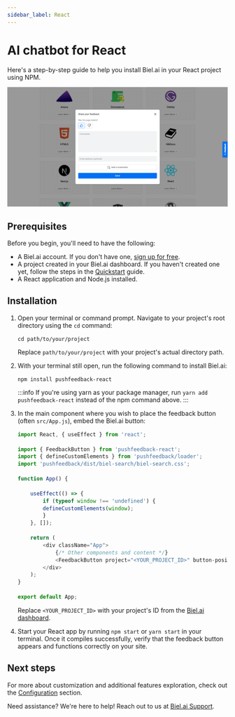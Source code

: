 ```yaml
---
sidebar_label: React
---
```


# AI chatbot for React

Here's a step-by-step guide to help you install Biel.ai in your React project using NPM.

![Feedback wiget for docs screenshot](./images/feedback-widget-docs.png)

## Prerequisites

Before you begin, you'll need to have the following:

- A Biel.ai account. If you don't have one, [sign up for free](https://app.biel.ai/accounts/signup/).
- A project created in your Biel.ai dashboard. If you haven't created one yet, follow the steps in the [Quickstart](../quickstart.md#2-create-a-project) guide.
- A React application and Node.js installed.

## Installation

1. Open your terminal or command prompt. Navigate to your project's root directory using the `cd` command:

    ```console
    cd path/to/your/project
    ```
    
    Replace `path/to/your/project` with your project's actual directory path.

1. With your terminal still open, run the following command to install Biel.ai:

    ```console
    npm install pushfeedback-react
    ```

    :::info
    If you're using yarn as your package manager, run `yarn add pushfeedback-react` instead of the npm command above.
    :::

1. In the main component where you wish to place the feedback button (often `src/App.js`), embed the Biel.ai button:

    ```ts
    import React, { useEffect } from 'react';

    import { FeedbackButton } from 'pushfeedback-react';
    import { defineCustomElements } from 'pushfeedback/loader';
    import 'pushfeedback/dist/biel-search/biel-search.css';

    function App() {
        
        useEffect(() => {
            if (typeof window !== 'undefined') {
            defineCustomElements(window);
            }
        }, []);

        return (
            <div className="App">
                {/* Other components and content */}
                <FeedbackButton project="<YOUR_PROJECT_ID>" button-position="bottom-right" modal-position="bottom-right" button-style="dark">Feedback</FeedbackButton>
            </div>
        );
    }

    export default App;
    ```

    Replace `<YOUR_PROJECT_ID>` with your project's ID from the [Biel.ai dashboard](../quickstart.md#2-create-a-project).

1. Start your React app by running `npm start` or `yarn start` in your terminal. Once it compiles successfully, verify that the feedback button appears and functions correctly on your site.

## Next steps

For more about customization and additional features exploration, check out the [Configuration](/category/configuration) section.

Need assistance? We're here to help! Reach out to us at [Biel.ai Support](https://biel.ai/contact).
